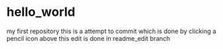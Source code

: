 # hello_world
my first repository
this is a attempt to commit
which is done by clicking a pencil icon above
this edit is  done in readme_edit branch
